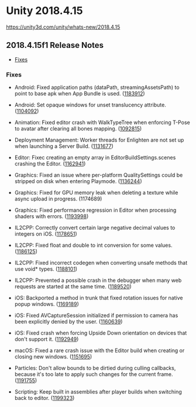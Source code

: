 # Unity 2018.4.15

https://unity3d.com/unity/whats-new/2018.4.15

## 2018.4.15f1 Release Notes

- [Fixes](#fixes)


### Fixes

*   Android: Fixed application paths (dataPath, streamingAssetsPath) to point to base apk when App Bundle is used. ([1183912](https://issuetracker.unity3d.com/issues/android-application-dot-streamingassetspath-points-to-a-wrong-directory-on-projects-built-as-aabs))
    
*   Android: Set opaque windows for unset translucency attribute. ([1104092](https://issuetracker.unity3d.com/issues/android-preserve-framebuffer-alpha-flag-always-shows-the-phone-background))
    
*   Animation: Fixed editor crash with WalkTypeTree when enforcing T-Pose to avatar after clearing all bones mapping. ([1092815](https://issuetracker.unity3d.com/issues/editor-crashes-with-walktypetree-when-enforcing-t-pose-to-avatar-after-clearing-all-bones-mapping))
    
*   Deployment Management: Worker threads for Enlighten are not set up when launching a Server Build. ([1131677](https://issuetracker.unity3d.com/issues/worker-threads-for-enlighten-are-set-up-when-launching-a-server-build))
    
*   Editor: Fixec creating an empty array in EditorBuildSettings.scenes crashing the Editor. ([1162941](https://issuetracker.unity3d.com/issues/trying-to-create-an-empty-array-in-editorbuildsettings-dot-scenes-crashes-the-editor))
    
*   Graphics: Fixed an issue where per-platform QualitySettings could be stripped on disk when entering Playmode. ([1136244](https://issuetracker.unity3d.com/issues/default-quality-settings-are-deleted-after-creating-a-scriptable-object-in-initializeonload-class-then-entering-a-play-mode))
    
*   Graphics: Fixed for GPU memory leak when deleting a texture while async upload in progress. (1174689)
    
*   Graphics: Fixed performance regression in Editor when processing shaders with errors. ([1193998](https://issuetracker.unity3d.com/issues/shader-editorcompilevariant-takes-a-lot-of-performance-when-shader-compilation-has-an-error))
    
*   IL2CPP: Correctly convert certain large negative decimal values to integers on iOS. ([1178651](https://issuetracker.unity3d.com/issues/ios-system-dot-componentmodel-dot-typeconverter-dot-convertto-causes-overflowexception-on-minint))
    
*   IL2CPP: Fixed float and double to int conversion for some values. ([1186125](https://issuetracker.unity3d.com/issues/il2cpp-double-and-float-number-values-are-different-when-uint-is-casted-on-them))
    
*   IL2CPP: Fixed incorrect codegen when converting unsafe methods that use void\* types. ([1188101](https://issuetracker.unity3d.com/issues/il2cpp-build-development-player-fails-when-processing-unsafe-script))
    
*   IL2CPP: Prevented a possible crash in the debugger when many web requests are started at the same time. ([1189520](https://issuetracker.unity3d.com/issues/ios-crash-on-il2cpp-mono-thread-internal-is-current-after-validating-a-certificate))
    
*   iOS: Backported a method in trunk that fixed rotation issues for native popup windows. ([1169189](https://issuetracker.unity3d.com/issues/ios-changing-auto-rotation-settings-causes-the-first-uiwebview-to-close-immediately-with-no-callbacks))
    
*   iOS: Fixed AVCaptureSession initialized if permission to camera has been explicitly denied by the user. ([1160639](https://issuetracker.unity3d.com/issues/the-app-crashes-and-throws-an-nsinvalidargumentexception-when-accessing-webcamtexture-dot-devices-and-permission-has-been-denied))
    
*   iOS: Fixed crash when forcing Upside Down orientation on devices that don't support it. ([1192949](https://issuetracker.unity3d.com/issues/ios-build-crashes-when-orientation-is-set-to-portrait-upside-down-on-devices-without-home-button))
    
*   macOS: Fixed a rare crash issue with the Editor build when creating or closing new windows. ([1151695](https://issuetracker.unity3d.com/issues/mac-os-crash-on-rendereventscontext-removecommandbuffers-when-closing-a-window))
    
*   Particles: Don't allow bounds to be dirtied during culling callbacks, because it's too late to apply such changes for the current frame. ([1191755](https://issuetracker.unity3d.com/issues/lwrp-gettransforminfoexpectuptodate-rendererupdatemanager-dot-updateall-race-condition-error-message))
    
*   Scripting: Keep built in assemblies after player builds when switching back to editor. ([1199323](https://issuetracker.unity3d.com/issues/2018-dot-4-builtinassemblies-dot-stamp-in-library-folder-is-not-being-regenerated-on-player-build))